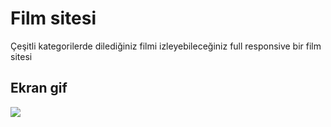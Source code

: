 <h1>Film sitesi</h1>

Çeşitli kategorilerde dilediğiniz filmi izleyebileceğiniz full responsive bir film sitesi

<h2> Ekran gif </h2>

![](gif/spiderman.gif)
